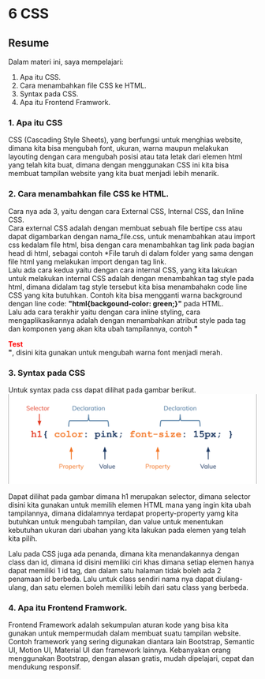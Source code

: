 # 6 CSS
## Resume
Dalam materi ini, saya mempelajari:
1. Apa itu CSS.
2. Cara menambahkan file CSS ke HTML.
3. Syntax pada CSS.
4. Apa itu Frontend Framwork.

### 1. Apa itu CSS
CSS (Cascading Style Sheets), yang berfungsi untuk menghias website, dimana kita bisa mengubah font, ukuran, warna maupun melakukan layouting dengan cara mengubah posisi atau tata letak dari elemen html yang telah kita buat, dimana dengan menggunakan CSS ini kita bisa membuat tampilan website yang kita buat menjadi lebih menarik.

### 2. Cara menambahkan file CSS ke HTML.
Cara nya ada 3, yaitu dengan cara External CSS, Internal CSS, dan Inline CSS.  
Cara external CSS adalah dengan membuat sebuah file bertipe css atau dapat digambarkan dengan nama_file.css, untuk menambahkan atau import css kedalam file html, bisa dengan cara menambahkan tag link pada bagian head di html, sebagai contoh **<rawhtml><link href="style.css" rel="stylesheet"></rawhtml>**  *File taruh di dalam folder yang sama dengan file html yang melakukan import dengan tag link.  
Lalu ada cara kedua yaitu dengan cara internal CSS, yang kita lakukan untuk melakukan internal CSS adalah dengan menambahkan tag style pada html, dimana didalam tag style tersebut kita bisa menambahakn code line CSS yang kita butuhkan. Contoh kita bisa mengganti warna background dengan line code: **"<rawhtml><syle>html{backgound-color: green;}</style></rawhtml>"** pada HTML.  
Lalu ada cara terakhir yaitu dengan cara inline styling, cara mengaplikasikannya adalah dengan menambahkan atribut style pada tag dan komponen yang akan kita ubah tampilannya, contoh **"<rawhtml><div style="color: red;">Test</div></rawhtml>"**, disini kita gunakan untuk mengubah warna font menjadi merah.

### 3. Syntax pada CSS
Untuk syntax pada css dapat dilihat pada gambar berikut.  
![](./screenshot/css_syntax.png)  

Dapat dilihat pada gambar dimana h1 merupakan selector, dimana selector disini kita gunakan untuk memilih elemen HTML mana yang ingin kita ubah tampilannya, dimana didalamnya terdapat property-property yamg kita butuhkan untuk mengubah tampilan, dan value untuk menentukan kebutuhan ukuran dari ubahan yang kita lakukan pada elemen yang telah kita pilih.  

Lalu pada CSS juga ada penanda, dimana kita menandakannya dengan class dan id, dimana id disini memiliki ciri khas dimana setiap elemen hanya dapat memiliki 1 id tag, dan dalam satu halaman tidak boleh ada 2 penamaan id berbeda. Lalu untuk class sendiri nama nya dapat diulang-ulang, dan satu elemen boleh memiliki lebih dari satu class yang berbeda.

### 4. Apa itu Frontend Framwork.
Frontend Framework adalah sekumpulan aturan kode yang bisa kita gunakan untuk mempermudah dalam membuat suatu tampilan website. Contoh framework yang sering digunakan diantara lain Bootstrap, Semantic UI, Motion UI, Material UI dan framework lainnya. Kebanyakan orang menggunakan Bootstrap, dengan alasan gratis, mudah dipelajari, cepat dan mendukung responsif.
